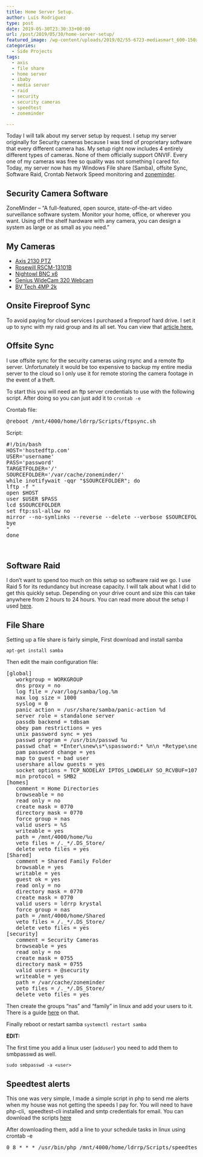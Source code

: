 ```yaml
---
title: Home Server Setup.
author: Luis Rodriguez
type: post
date: 2019-05-30T23:30:33+00:00
url: /post/2019/05/30/home-server-setup/
featured_image: /wp-content/uploads/2019/02/55-6723-mediasmart_600-150x150.jpg
categories:
  - Side Projects
tags:
  - axis
  - file share
  - home server
  - ibaby
  - media server
  - raid
  - security
  - security cameras
  - speedtest
  - zoneminder

---
```

Today I will talk about my server setup by request. I setup my server originally for Security cameras because I was tired of proprietary software that every different camera has. My setup right now includes 4 entirely different types of cameras. None of them officially support ONVIF. Every one of my cameras was free so quality was not something I cared for. Today, my server now has my Windows File share (Samba), offsite Sync, Software Raid, Crontab Network Speed monitoring and [zoneminder][1].

<!--more-->

## Security Camera Software

ZoneMinder &#8211; &#8220;A full-featured, open source, state-of-the-art video surveillance software system. Monitor your home, office, or wherever you want. Using off the shelf hardware with any camera, you can design a system as large or as small as you need.&#8221;

## My Cameras

  * [Axis 2130 PTZ][2]
  * [Rosewill RSCM-13101B][3]
  * [Nightowl BNC x6][4]
  * [Genius WideCam 320 Webcam][5]
  * [BV Tech 4MP 2k][6]

## Onsite Fireproof Sync

To avoid paying for cloud services I purchased a fireproof hard drive. I set it up to sync with my raid group and its all set. You can view that [article here.][7]

## Offsite Sync

I use offsite sync for the security cameras using rsync and a remote ftp server. Unfortunately it would be too expensive to backup my entire media server to the cloud so I only use it for remote storing the camera footage in the event of a theft.

To start this you will need an ftp server credentials to use with the following script. After doing so you can just add it to `crontab -e`

Crontab file:

<pre>@reboot /mnt/4000/home/ldrrp/Scripts/ftpsync.sh</pre>

Script:

<pre>#!/bin/bash
HOST='hostedftp.com'
USER='username'
PASS='password'
TARGETFOLDER='/'
SOURCEFOLDER='/var/cache/zoneminder/'
while inotifywait -qqr "$SOURCEFOLDER"; do
lftp -f "
open $HOST
user $USER $PASS
lcd $SOURCEFOLDER
set ftp:ssl-allow no
mirror --no-symlinks --reverse --delete --verbose $SOURCEFOLDER $TARGETFOLDER
bye
"
done</pre>

&nbsp;

## Software Raid

I don&#8217;t want to spend too much on this setup so software raid we go. I use Raid 5 for its redundancy but increase capacity. I will talk about what I did to get this quickly setup. Depending on your drive count and size this can take anywhere from 2 hours to 24 hours. You can read more about the setup I used [here][8].

## File Share

Setting up a file share is fairly simple, First download and install samba

`apt-get install samba`

Then edit the main configuration file:

<pre>[global]
   workgroup = WORKGROUP
   dns proxy = no
   log file = /var/log/samba/log.%m
   max log size = 1000
   syslog = 0
   panic action = /usr/share/samba/panic-action %d
   server role = standalone server
   passdb backend = tdbsam
   obey pam restrictions = yes
   unix password sync = yes
   passwd program = /usr/bin/passwd %u
   passwd chat = *Enter\snew\s*\spassword:* %n\n *Retype\snew\s*\spassword:* %n\n *password\supdated\ssuccessfully* .
   pam password change = yes
   map to guest = bad user
   usershare allow guests = yes
   socket options = TCP_NODELAY IPTOS_LOWDELAY SO_RCVBUF=1073741824 SO_SNDBUF=1073741824
   min protocol = SMB2
[homes]
   comment = Home Directories
   browseable = no
   read only = no
   create mask = 0770
   directory mask = 0770
   force group = nas
   valid users = %S
   writeable = yes
   path = /mnt/4000/home/%u
   veto files = /._*/.DS_Store/
   delete veto files = yes
[Shared]
   comment = Shared Family Folder
   browsable = yes
   writable = yes
   guest ok = yes
   read only = no
   directory mask = 0770
   create mask = 0770
   valid users = ldrrp krystal
   force group = nas
   path = /mnt/4000/home/Shared
   veto files = /._*/.DS_Store/
   delete veto files = yes
[security]
   comment = Security Cameras
   browseable = yes
   read only = no
   create mask = 0755
   directory mask = 0755
   valid users = @security
   writeable = yes
   path = /var/cache/zoneminder
   veto files = /._*/.DS_Store/
   delete veto files = yes
</pre>

Then create the groups &#8220;nas&#8221; and &#8220;family&#8221; in linux and add your users to it. There is a guide [here][9] on that.

Finally reboot or restart samba `systemctl restart samba`

**EDIT:**

The first time you add a linux user (`adduser`) you need to add them to smbpasswd as well.

`sudo smbpasswd -a <user>`

## Speedtest alerts

This one was very simple, I made a simple script in php to send me alerts when my house was not getting the speeds I pay for. You will need to have php-cli,  speedtest-cli installed and smtp credentials for email. You can download the scripts [here][10]

After downloading them, add a line to your schedule tasks in linux using crontab -e

<pre>0 8 * * * /usr/bin/php /mnt/4000/home/ldrrp/Scripts/speedtest.php</pre>

 [1]: https://www.zoneminder.com/
 [2]: https://blog.silocitylabs.com/post/2018/12/13/axis-2130-ptz-and-zoneminder/
 [3]: https://blog.silocitylabs.com/post/2019/02/07/axis-2130-ptz-and-zoneminder/
 [4]: https://blog.silocitylabs.com/post/2018/12/27/nightowl-bnc-and-zoneminder/
 [5]: https://blog.silocitylabs.com/post/2019/01/10/genius-widecam-320-and-zoneminder/
 [6]: https://blog.silocitylabs.com/post/2018/11/28/bv-tech-4mp-2k-h-265-ip67-and-zoneminder/
 [7]: https://blog.silocitylabs.com/post/2018/11/23/secure-backups-without-the-cloud/
 [8]: http://a.tra.li/TPzz
 [9]: https://www.howtogeek.com/50787/add-a-user-to-a-group-or-second-group-on-linux/
 [10]: https://downloads.techreanimate.com/kzhota